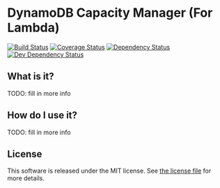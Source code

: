 # DynamoDB Capacity Manager (For Lambda)

[![Build Status](https://travis-ci.org/silvermine/dynamodb-capacity-manager.png?branch=master)](https://travis-ci.org/silvermine/dynamodb-capacity-manager)
[![Coverage Status](https://coveralls.io/repos/github/silvermine/dynamodb-capacity-manager/badge.svg?branch=master)](https://coveralls.io/github/silvermine/dynamodb-capacity-manager?branch=master)
[![Dependency Status](https://david-dm.org/silvermine/dynamodb-capacity-manager.png)](https://david-dm.org/silvermine/dynamodb-capacity-manager)
[![Dev Dependency Status](https://david-dm.org/silvermine/dynamodb-capacity-manager/dev-status.png)](https://david-dm.org/silvermine/dynamodb-capacity-manager#info=devDependencies&view=table)


## What is it?

TODO: fill in more info


## How do I use it?

TODO: fill in more info


License
-------

This software is released under the MIT license. See [the license file](LICENSE) for more details.
